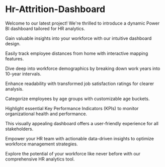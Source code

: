 # Hr-Attrition-Dashboard
Welcome to our latest project! We're thrilled to introduce a dynamic Power BI dashboard tailored for HR analytics.

Gain valuable insights into your workforce with our intuitive dashboard design.

Easily track employee distances from home with interactive mapping features.

Dive deep into workforce demographics by breaking down work years into 10-year intervals.

Enhance readability with transformed job satisfaction ratings for clearer analysis.

Categorize employees by age groups with customizable age buckets.

Highlight essential Key Performance Indicators (KPIs) to monitor organizational health and performance.

This visually appealing dashboard offers a user-friendly experience for all stakeholders.

Empower your HR team with actionable data-driven insights to optimize workforce management strategies.

Explore the potential of your workforce like never before with our comprehensive HR analytics tool.





